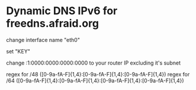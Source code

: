 # Dynamic DNS IPv6 for freedns.afraid.org
change interface name "eth0"

set "KEY"

change :1:0000:0000:0000:0000 to your router IP excluding it's subnet 

regex for /48 ([0-9a-fA-F]{1,4}:[0-9a-fA-F]{1,4}:[0-9a-fA-F]{1,4})
regex for /64 ([0-9a-fA-F]{1,4}:[0-9a-fA-F]{1,4}:[0-9a-fA-F]{1,4}:[0-9a-fA-F]{1,4})

